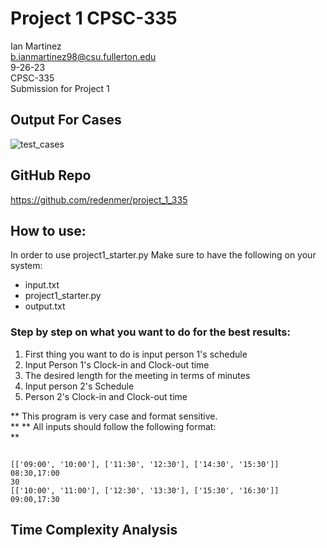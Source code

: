 # Project 1 CPSC-335
Ian Martinez <br>
b.ianmartinez98@csu.fullerton.edu <br>
9-26-23 <br>
CPSC-335 <br>
Submission for Project 1 <br>

## Output For Cases

![test_cases](https://github.com/redenmer/project_1_335/assets/60246207/cc11e57d-6de7-4393-abee-20f473b51a15)




## GitHub Repo
https://github.com/redenmer/project_1_335

## How to use:
In order to use project1_starter.py Make sure to have the following on your system:
+ input.txt
+ project1_starter.py
+ output.txt

### Step by step on what you want to do for the best results:

1. First thing you want to do is input person 1's schedule
2. Input Person 1's Clock-in and Clock-out time
3. The desired length for the meeting in terms of minutes
4. Input person 2's Schedule
5. Person 2's Clock-in and Clock-out time

** This program is very case and format sensitive. <br> **
** All inputs should follow the following format: <br> **

```

[['09:00', '10:00'], ['11:30', '12:30'], ['14:30', '15:30']]
08:30,17:00
30
[['10:00', '11:00'], ['12:30', '13:30'], ['15:30', '16:30']]
09:00,17:30

```



## Time Complexity Analysis
